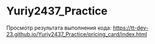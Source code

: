 # Yuriy2437_Practice

Просмотр результата выполнения кода: https://tt-dev-23.github.io/Yuriy2437_Practice/pricing_card/index.html
